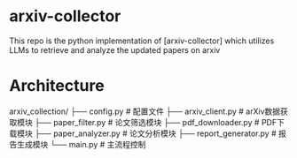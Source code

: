 # arxiv-collector
This repo is the python implementation of [arxiv-collector] which utilizes LLMs to retrieve and analyze the updated papers on arxiv


# Architecture
arxiv_collection/
├── config.py            # 配置文件
├── arxiv_client.py      # arXiv数据获取模块
├── paper_filter.py      # 论文筛选模块
├── pdf_downloader.py    # PDF下载模块
├── paper_analyzer.py    # 论文分析模块
├── report_generator.py  # 报告生成模块
└── main.py              # 主流程控制